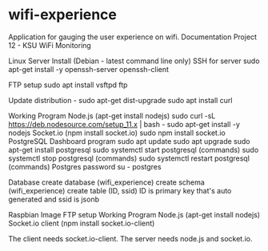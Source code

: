 # wifi-experience
Application for gauging the user experience on wifi.
Documentation Project 12 - KSU WiFi Monitoring

Linux Server Install (Debian - latest command line only)
SSH for server
sudo apt-get install -y openssh-server openssh-client

FTP setup
sudo apt install vsftpd ftp

Update distribution - sudo apt-get dist-upgrade
sudo apt install curl

Working Program 
Node.js (apt-get install nodejs)
sudo curl -sL https://deb.nodesource.com/setup_11.x | bash -
sudo apt-get install -y nodejs
Socket.io (npm install socket.io)
sudo npm install socket.io
PostgreSQL Dashboard program
sudo apt update
sudo apt upgrade
sudo apt-get install postgresql
sudo systemctl start postgresql (commands)
sudo systemctl stop postgresql (commands)
sudo systemctl restart postgresql (commands)
Postgres password
su - postgres

Database
create database (wifi_experience)
create schema (wifi_experience)
create table (ID, ssid) ID is primary key that's auto generated and ssid is jsonb

Raspbian Image
FTP setup
Working Program 
Node.js (apt-get install nodejs)
Socket.io client (npm install socket.io-client)


The client needs socket.io-client.
The server needs node.js and socket.io.
